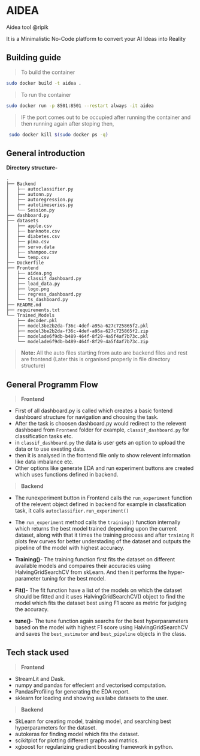 # AIDEA
Aidea tool @ripik

It is a Minimalistic No-Code platform to convert your AI Ideas into Reality

## Building guide
> To build the container 

```bash
sudo docker build -t aidea .
```

> To run the container 
```bash
sudo docker run -p 8501:8501 --restart always -it aidea 
```

> IF the port comes out to be occupied after running the container and then running again after stoping then,
```bash
 sudo docker kill $(sudo docker ps -q)
```

## General introduction

**Directory structure-**

```
.
├── Backend
│   ├── autoclassifier.py
│   ├── autonn.py
│   ├── autoregression.py
│   ├── autotimeseries.py
│   └── Session.py
├── dashboard.py
├── datasets
│   ├── apple.csv
│   ├── banknote.csv
│   ├── diabetes.csv
│   ├── pima.csv
│   ├── servo.data
│   ├── shampoo.csv
│   └── temp.csv
├── Dockerfile
├── Frontend
│   ├── aidea.png
│   ├── classif_dashboard.py
│   ├── load_data.py
│   ├── logo.png
│   ├── regress_dashboard.py
│   └── ts_dashboard.py
├── README.md
├── requirements.txt
└── Trained_Models
    ├── decoder.pkl
    ├── model3be2b2da-f36c-4def-a95a-627c725865f2.pkl
    ├── model3be2b2da-f36c-4def-a95a-627c725865f2.zip
    ├── modelade6f9db-b489-464f-8f29-4a5f4af7b73c.pkl
    └── modelade6f9db-b489-464f-8f29-4a5f4af7b73c.zip
```


> **Note:** All the auto files starting from auto are backend files and rest are frontend (Later this is organised properly in file directory structure)

## **General Programm Flow**

> **Frontend** 

- First of all dashboard.py is called which creates a basic fontend dashboard structure for navigation and choosing the task.
- After the task is choosen dashboard.py would redirect to the relevent dashboard from `Frontend` folder for example, `classif_dashboard.py` for classification tasks etc.
- in `classif_dashboard.py` the data is user gets an option to upload the data or to use exesting data.
- then it is analysed in the frontend file only to show relevent information like data imbalance etc.
- Other options like generate EDA and run experiment buttons are created which uses functions defined in backend.

> **Backend** 

- The runexperiment button in Frontend calls the `run_experiment` function of the relevent object defined in backend for example in classfication task, it calls `autoclassifier.run_experiment()`
-  The `run_experiment` method calls the `training()` function internally which returns the best model trained depending upon the current dataset, along with that it times the training process and after `training` it plots few curves for better understading of the dataset and outputs the pipeline of the model with highest accuracy.

- **Training()**- The training function first fits the dataset on different available models and compaires their accuracies using HalvingGridSearchCV from skLearn.
And then it performs the hyper-parameter tuning for the best model. 
- **Fit()**- The fit function have a list of the models on which the dataset should be fitted and it uses HalvingGridSearchCV() object to find the model which fits the dataset best using F1 score as metric for judging the accuracy.
- **tune()**- The tune function again searchs for the best hyperparameters based on the model with highest F1 score using HalvingGridSearchCV and saves the `best_estimator` and `best_pipeline` objects in the class.


## **Tech stack used**

> **Frontend**
- StreamLit and Dask.
- numpy and pandas for effecient and vectorised computation.
- PandasProfiling for generating the EDA report.
- sklearn for loading and showing availabe datasets to the user. 

> **Backend**
- SkLearn for creating model, training model, and searching best hyperparameters for the dataset.
- autokeras for finding model which fits the dataset.
- scikitplot for plotting different graphs and matrics.
- xgboost for regularizing gradient boosting framework in python.
